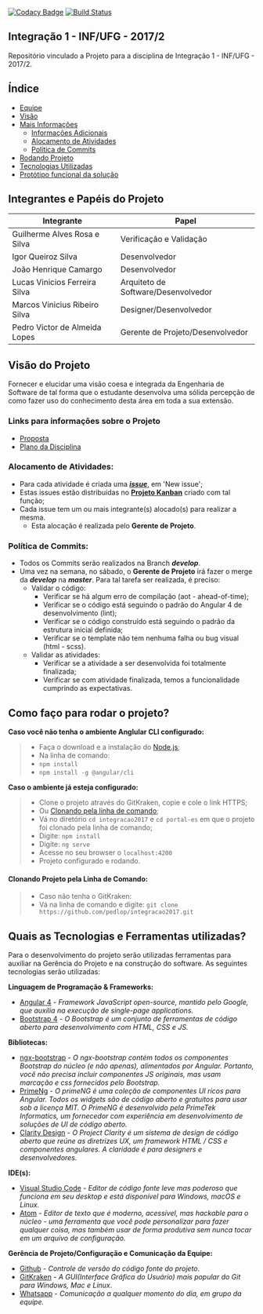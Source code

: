 [![Codacy Badge](https://api.codacy.com/project/badge/Grade/f02788418849415aacf01fe392be3ccd)](https://www.codacy.com/app/pedlop/integracao2017?utm_source=github.com&amp;utm_medium=referral&amp;utm_content=pedlop/integracao2017&amp;utm_campaign=Badge_Grade)
[![Build Status](https://travis-ci.org/pedlop/integracao2017.svg?branch=master)](https://travis-ci.org/pedlop/integracao2017)

## Integração 1 - INF/UFG - 2017/2

Repositório vinculado a Projeto para a disciplina de Integração 1 - INF/UFG - 2017/2.

Índice
--- 
- [Equipe](#integrantes-e-papéis-do-projeto)
- [Visão](#visão-do-projeto)
- [Mais Informações](#links-para-informações-sobre-o-projeto)
  - [Informações Adicionais](#links-para-informações-sobre-o-projeto)
  - [Alocamento de Atividades](#alocamento-de-atividades)
  - [Política de Commits](#política-de-commits)
- [Rodando Projeto](#como-faço-para-rodar-o-projeto)
- [Tecnologias Utilizadas](#quais-as-tecnologias-e-ferramentas-utilizadas)
- [Protótipo funcional da solução](https://github.com/pedlop/integracao2017/tree/master/docs/Definicao_da_Solucao/Prototipos/Prototipo_Funcional)

## **Integrantes e Papéis do Projeto** ##

|Integrante                    |Papel              |
|------------------------------|-------------------|
|Guilherme Alves Rosa e Silva  |Verificação e Validação|
|Igor Queiroz Silva            |Desenvolvedor|
|João Henrique Camargo         |Desenvolvedor|
|Lucas Vinicios Ferreira Silva |Arquiteto de Software/Desenvolvedor|
|Marcos Vinicius Ribeiro Silva |Designer/Desenvolvedor|
|Pedro Victor de Almeida Lopes |Gerente de Projeto/Desenvolvedor|  

## **Visão do Projeto** ##

Fornecer e elucidar uma visão coesa e integrada da Engenharia de Software de tal forma que o estudante desenvolva uma sólida percepção de como fazer uso do conhecimento desta área em toda a sua extensão.

### **Links para informações sobre o Projeto** ###

- [Proposta](https://docs.google.com/document/d/1ujvTIM47dr3d30GfUcfyDTLJgYhaZqjHo4nO7AIKjMs/edit)
- [Plano da Disciplina](https://docs.google.com/document/d/14AdWF9sBbCWWimYUTnYmrzoMrAKUrWdrY7eK1tNx54Y/edit)

### **Alocamento de Atividades:** ###
* Para cada atividade é criada uma [**_issue_**](https://github.com/pedlop/integracao2017/issues), em 'New issue';
* Estas issues estão distribuídas no [**Projeto Kanban**](https://github.com/pedlop/integracao2017/projects/1) criado com tal função;
* Cada issue tem um ou mais integrante(s) alocado(s) para realizar a mesma.
  * Esta alocação é realizada pelo **Gerente de Projeto**.

### **Política de Commits:** ###
* Todos os Commits serão realizados na Branch **_develop_**.
* Uma vez na semana, no sábado, o **Gerente de Projeto** irá fazer o merge da **_develop_** na **_master_**. Para tal tarefa ser realizada, é preciso:
  * Validar o código:
    * Verificar se há algum erro de compilação (aot - ahead-of-time);
    * Verificar se o código está seguindo o padrão do Angular 4 de desenvolvimento (lint);
    * Verificar se o código construído está seguindo o padrão da estrutura inicial definida;
    * Verificar se o template não tem nenhuma falha ou bug visual (html - scss).
  * Validar as atividades:
    * Verificar se a atividade a ser desenvolvida foi totalmente finalizada;
    * Verificar se com atividade finalizada, temos a funcionalidade cumprindo as expectativas.

## **Como faço para rodar o projeto?** ##

**Caso você não tenha o ambiente Anglular CLI configurado:**
>* Faça o download e a instalação do [Node.js](https://nodejs.org/en/);
>* Na linha de comando:
>* `npm install`
>* `npm install -g @angular/cli`

**Caso o ambiente já esteja configurado:**
>* Clone o projeto através do GitKraken, copie e cole o link HTTPS;
>* Ou [Clonando pela linha de comando](#clonando-projeto-pela-linha-de-comando);
>* Vá no diretório `cd integracao2017` e `cd portal-es` em que o projeto foi clonado pela linha de comando;
>* Digite: `npm install`
>* Digite: `ng serve`
>* Acesse no seu browser o `localhost:4200`
>* Projeto configurado e rodando.

#### **Clonando Projeto pela Linha de Comando:**
>* Caso não tenha o GitKraken:
>* Vá na linha de comando e digite:
> `git clone https://github.com/pedlop/integracao2017.git`

## **Quais as Tecnologias e Ferramentas utilizadas?** ##

Para o desenvolvimento do projeto serão utilizadas ferramentas para auxiliar na Gerência do Projeto e na construção do software. As seguintes tecnologias serão utilizadas:

**Linguagem de Programação & Frameworks:**
- [Angular 4](https://angular.io/) - _Framework JavaScript open-source, mantido pelo Google, que auxilia na execução de single-page applications._
- [Bootstrap 4](http://getbootstrap.com/) - _O Bootstrap é um conjunto de ferramentas de código aberto para desenvolvimento com HTML, CSS e JS._

**Bibliotecas:**
- [ngx-bootstrap](https://valor-software.com/ngx-bootstrap/index-bs4.html#/) - _O ngx-bootstrap contém todos os componentes Bootstrap do núcleo (e não apenas), alimentados por Angular. Portanto, você não precisa incluir componentes JS originais, mas usam marcação e css fornecidos pelo Bootstrap._
- [PrimeNg](https://www.primefaces.org/primeng/#/) - _O primeNG é uma coleção de componentes UI ricos para Angular. Todos os widgets são de código aberto e gratuitos para usar sob a licença MIT. O PrimeNG é desenvolvido pela PrimeTek Informatics, um fornecedor com experiência em desenvolvimento de soluções de UI de código aberto._
- [Clarity Design](https://vmware.github.io/clarity/) - _O Project Clarity é um sistema de design de código aberto que reúne as diretrizes UX, um framework HTML / CSS e componentes angulares. A claridade é para designers e desenvolvedores._

**IDE(s):**
- [Visual Studio Code](https://code.visualstudio.com/) - _Editor de código fonte leve mas poderoso que funciona em seu desktop e está disponível para Windows, macOS e Linux._
- [Atom](https://atom.io/) - _Editor de texto que é moderno, acessível, mas hackable para o núcleo - uma ferramenta que você pode personalizar para fazer qualquer coisa, mas também usar de forma produtiva sem nunca tocar em um arquivo de configuração._

**Gerência de Projeto/Configuração e Comunicação da Equipe:**
- [Github](https://github.com/) - _Controle de versão do código fonte do projeto._
- [GitKraken](https://www.gitkraken.com/) - _A GUI(Interface Gráfica do Usuário) mais popular do Git para Windows, Mac e Linux_.
- [Whatsapp](https://web.whatsapp.com/) - _Comunicação a qualquer momento do dia, em grupo da equipe._
